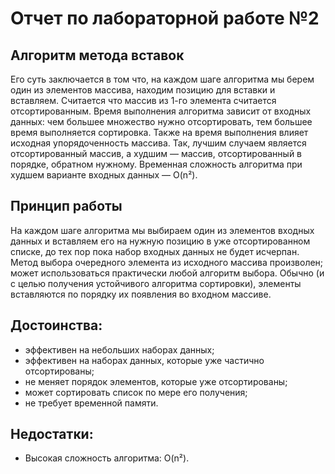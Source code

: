 # Отчет по лабораторной работе №2

## Алгоритм метода вставок

Его суть заключается в том что, на каждом шаге алгоритма мы берем один из элементов массива, находим позицию для вставки и вставляем. Считается что массив из 1-го элемента считается отсортированным. Время выполнения алгоритма зависит от входных данных: чем большее множество нужно отсортировать, тем большее время выполняется сортировка. Также на время выполнения влияет исходная упорядоченность массива. Так, лучшим случаем является отсортированный массив, а худшим — массив, отсортированный в порядке, обратном нужному. Временная сложность алгоритма при худшем варианте входных данных — O(n²).

## Принцип работы 
На каждом шаге алгоритма мы выбираем один из элементов входных данных и вставляем его на нужную позицию в уже отсортированном списке, до тех пор пока набор входных данных не будет исчерпан. Метод выбора очередного элемента из исходного массива произволен; может использоваться практически любой алгоритм выбора. Обычно (и с целью получения устойчивого алгоритма сортировки), элементы вставляются по порядку их появления во входном массиве. 

## Достоинства:

+ эффективен на небольших наборах данных;
+ эффективен на наборах данных, которые уже частично отсортированы;
+ не меняет порядок элементов, которые уже отсортированы;
+ может сортировать список по мере его получения;
+ не требует временной памяти.

## Недостатки:
- Высокая сложность алгоритма: O(n²).


